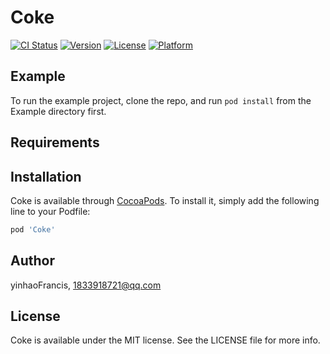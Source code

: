 # Coke

[![CI Status](https://img.shields.io/travis/yinhaoFrancis/Coke.svg?style=flat)](https://travis-ci.org/yinhaoFrancis/Coke)
[![Version](https://img.shields.io/cocoapods/v/Coke.svg?style=flat)](https://cocoapods.org/pods/Coke)
[![License](https://img.shields.io/cocoapods/l/Coke.svg?style=flat)](https://cocoapods.org/pods/Coke)
[![Platform](https://img.shields.io/cocoapods/p/Coke.svg?style=flat)](https://cocoapods.org/pods/Coke)

## Example

To run the example project, clone the repo, and run `pod install` from the Example directory first.

## Requirements

## Installation

Coke is available through [CocoaPods](https://cocoapods.org). To install
it, simply add the following line to your Podfile:

```ruby
pod 'Coke'
```

## Author

yinhaoFrancis, 1833918721@qq.com

## License

Coke is available under the MIT license. See the LICENSE file for more info.
